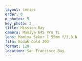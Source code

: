 ```yaml
---
layout: series
order: 0
n_photos: 5
key_photo: 2
title: Mission Bay
camera: Mamiya 645 Pro TL
lens: Mamiya Sekor C 55mm f/2.8 N
film: Kodak Gold 200
format: 120
location: San Francisco Bay
---
```

